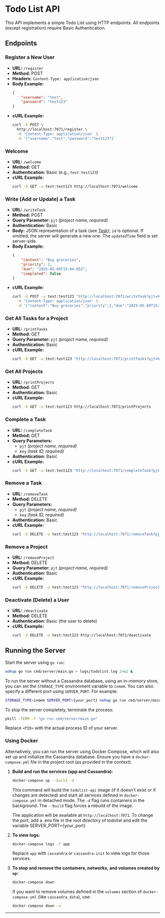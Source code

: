 # Todo List API

This API implements a simple Todo List using HTTP endpoints. All endpoints (except registration) require Basic Authentication.

## Endpoints

### Register a New User
- **URL:** `/register`
- **Method:** POST
- **Headers:** `Content-Type: application/json`
- **Body Example:**
  ```json
  {
      "username": "test",
      "password": "test123"
  }
  ```
- **cURL Example:**
  ```bash
  curl -X POST \
    http://localhost:7071/register \
    -H 'Content-Type: application/json' \
    -d '{"username":"test","password":"test123"}'
  ```

### Welcome
- **URL:** `/welcome`
- **Method:** GET
- **Authentication:** Basic (e.g., `test:test123`)
- **cURL Example:**
  ```bash
  curl -X GET -u test:test123 http://localhost:7071/welcome
  ```

### Write (Add or Update) a Task
- **URL:** `/writeTask`
- **Method:** POST
- **Query Parameter:** `pjt` _(project name, required)_
- **Authentication:** Basic
- **Body:** JSON representation of a task (see [Task](./internal/models/task.go)); `id` is optional. If omitted, the server will generate a new one. The `updatedTime` field is set server-side.
- **Body Example:**
  ```json
  {
      "content": "Buy groceries",
      "priority": 2,
      "due": "2025-05-09T15:04:05Z",
      "completed": false
  }
  ```
- **cURL Example:**
  ```bash
  curl -X POST -u test:test123 "http://localhost:7071/writeTask?pjt=home" \
    -H 'Content-Type: application/json' \
    -d '{"content":"Buy groceries","priority":2,"due":"2025-05-09T15:04:05Z","completed":false}'
  ```

### Get All Tasks for a Project
- **URL:** `/printTasks`
- **Method:** GET
- **Query Parameter:** `pjt` _(project name, required)_
- **Authentication:** Basic
- **cURL Example:**
  ```bash
  curl -X GET -u test:test123 "http://localhost:7071/printTasks?pjt=home"
  ```

### Get All Projects
- **URL:** `/printProjects`
- **Method:** GET
- **Authentication:** Basic
- **cURL Example:**
  ```bash
  curl -X GET -u test:test123 http://localhost:7071/printProjects
  ```

### Complete a Task
- **URL:** `/completeTask`
- **Method:** GET
- **Query Parameters:** 
  - `pjt` _(project name, required)_
  - `key` _(task ID, required)_
- **Authentication:** Basic
- **cURL Example:**
  ```bash
  curl -X GET -u test:test123 "http://localhost:7071/completeTask?pjt=home&key=task_xxx"
  ```

### Remove a Task
- **URL:** `/removeTask`
- **Method:** DELETE
- **Query Parameters:** 
  - `pjt` _(project name, required)_
  - `key` _(task ID, required)_
- **Authentication:** Basic
- **cURL Example:**
  ```bash
  curl -X DELETE -u test:test123 "http://localhost:7071/removeTask?pjt=home&key=task_xxx"
  ```

### Remove a Project
- **URL:** `/removeProject`
- **Method:** DELETE
- **Query Parameter:** `pjt` _(project name, required)_
- **Authentication:** Basic
- **cURL Example:**
  ```bash
  curl -X DELETE -u test:test123 "http://localhost:7071/removeProject?pjt=home"
  ```

### Deactivate (Delete) a User
- **URL:** `/deactivate`
- **Method:** DELETE
- **Authentication:** Basic (the user to delete)
- **cURL Example:**
  ```bash
  curl -X DELETE -u test:test123 http://localhost:7071/deactivate
  ```

## Running the Server

Start the server using `go run`:

```bash
nohup go run cmd/server/main.go > logs/todolist.log 2>&1 &
```

To run the server without a Cassandra database, using an in-memory store, you can set the `STORAGE_TYPE` environment variable to `inmem`. You can also specify a different port using `SERVER_PORT`. For example:

```bash
STORAGE_TYPE=inmem SERVER_PORT={your_port} nohup go run cmd/server/main.go > logs/todolist.log 2>&1 &
```

To stop the server completely, terminate the process:

```bash
pkill -TERM -f "go run cmd/server/main.go"
```

Replace `<PID>` with the actual process ID of your server.

### Using Docker

Alternatively, you can run the server using Docker Compose, which will also set up and initialize the Cassandra database. Ensure you have a `docker-compose.yml` file in the project root (as provided in the context).

1.  **Build and run the services (app and Cassandra):**
    ```bash
    docker-compose up --build -d
    ```
    This command will build the `todolist-api` image (if it doesn't exist or if changes are detected) and start all services defined in `docker-compose.yml` in detached mode. The `-d` flag runs containers in the background. The `--build` flag forces a rebuild of the image.

    The application will be available at `http://localhost:7071`.
    To change the port, add a .env file in the root directory of todolist and edit the variable SERVER_PORT={your_port}

2.  **To view logs:**
    ```bash
    docker-compose logs -f app
    ```
    Replace `app` with `cassandra` or `cassandra-init` to view logs for those services.

3.  **To stop and remove the containers, networks, and volumes created by `up`:**
    ```bash
    docker-compose down
    ```
    If you want to remove volumes defined in the `volumes` section of `docker-compose.yml` (like `cassandra_data`), use:
    ```bash
    docker-compose down -v
    ```

---

